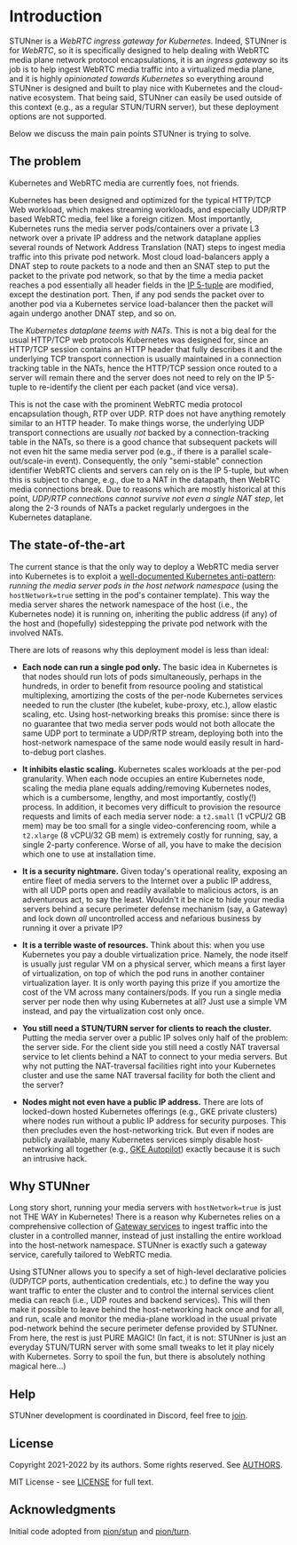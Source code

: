 # Introduction

STUNner is a *WebRTC ingress gateway for Kubernetes*. Indeed, STUNner is for *WebRTC*, so it is
specifically designed to help dealing with WebRTC media plane network protocol encapsulations, it
is an *ingress gateway* so its job is to help ingest WebRTC media traffic into a virtualized media
plane, and it is highly *opinionated towards Kubernetes* so everything around STUNner is designed
and built to play nice with Kubernetes and the cloud-native ecosystem. That being said, STUNner can
easily be used outside of this context (e.g., as a regular STUN/TURN server), but these deployment
options are not supported.

Below we discuss the main pain points STUNner is trying to solve.

## The problem

Kubernetes and WebRTC media are currently foes, not friends.

Kubernetes has been designed and optimized for the typical HTTP/TCP Web workload, which makes
streaming workloads, and especially UDP/RTP based WebRTC media, feel like a foreign citizen. Most
importantly, Kubernetes runs the media server pods/containers over a private L3 network over a
private IP address and the network dataplane applies several rounds of Network Address Translation
(NAT) steps to ingest media traffic into this private pod network. Most cloud load-balancers apply
a DNAT step to route packets to a node and then an SNAT step to put the packet to the private pod
network, so that by the time a media packet reaches a pod essentially all header fields in the [IP
5-tuple](https://www.techopedia.com/definition/28190/5-tuple) are modified, except the destination
port. Then, if any pod sends the packet over to another pod via a Kubernetes service load-balancer
then the packet will again undergo another DNAT step, and so on.

The *Kubernetes dataplane teems with NATs*. This is not a big deal for the usual HTTP/TCP web
protocols Kubernetes was designed for, since an HTTP/TCP session contains an HTTP header that fully
describes it and the underlying TCP transport connection is usually maintained in a connection
tracking table in the NATs, hence the HTTP/TCP session once routed to a server will remain there
and the server does not need to rely on the IP 5-tuple to re-identify the client per each packet
(and vice versa). 

This is not the case with the prominent WebRTC media protocol encapsulation though, RTP over
UDP. RTP does not have anything remotely similar to an HTTP header. To make things worse, the
underlying UDP transport connections are usually *not* backed by a connection-tracking table in the
NATs, so there is a good chance that subsequent packets will not even hit the same media server pod
(e.g., if there is a parallel scale-out/scale-in event).  Consequently, the only "semi-stable"
connection identifier WebRTC clients and servers can rely on is the IP 5-tuple, but when this is
subject to change, e.g., due to a NAT in the datapath, then WebRTC media connections break. Due to
reasons which are mostly historical at this point, *UDP/RTP connections cannot survive not even a
single NAT step*, let along the 2-3 rounds of NATs a packet regularly undergoes in the Kubernetes
dataplane.

## The state-of-the-art

The current stance is that the only way to deploy a WebRTC media server into Kubernetes is to
exploit a [well-documented Kubernetes
anti-pattern](https://kubernetes.io/docs/concepts/configuration/overview): *running the media
server pods in the host network namespace* (using the `hostNetwork=true` setting in the pod's
container template). This way the media server shares the network namespace of the host (i.e., the
Kubernetes node) it is running on, inheriting the public address (if any) of the host and
(hopefully) sidestepping the private pod network with the involved NATs.

There are lots of reasons why this deployment model is less than ideal:
* **Each node can run a single pod only.** The basic idea in Kubernetes is that nodes should run
  lots of pods simultaneously, perhaps in the hundreds, in order to benefit from resource pooling
  and statistical multiplexing, amortizing the costs of the per-node Kubernetes services needed to
  run the cluster (the kubelet, kube-proxy, etc.), allow elastic scaling, etc. Using
  host-networking breaks this promise: since there is no guarantee that two media server pods would
  not both allocate the same UDP port to terminate a UDP/RTP stream, deploying both into the
  host-network namespace of the same node would easily result in hard-to-debug port clashes.
  
* **It inhibits elastic scaling.** Kubernetes scales workloads at the per-pod granularity. When
  each node occupies an entire Kubernetes node, scaling the media plane equals adding/removing
  Kubernetes nodes, which is a cumbersome, lengthy, and most importantly, costly(!)  process. In
  addition, it becomes very difficult to provision the resource requests and limits of each media
  server node: a `t2.small` (1 vCPU/2 GB mem) may be too small for a single video-conferencing
  room, while a `t2.xlarge` (8 vCPU/32 GB mem) is extremely costly for running, say, a single
  2-party conference. Worse of all, you have to make the decision which one to use at installation
  time.

* **It is a security nightmare.** Given today's operational reality, exposing an entire fleet of
  media servers to the Internet over a public IP address, with all UDP ports open and readily
  available to malicious actors, is an adventurous act, to say the least. Wouldn't it be nice to
  hide your media servers behind a secure perimeter defense mechanism (say, a Gateway) and lock
  down *all* uncontrolled access and nefarious business by running it over a private IP?

* **It is a terrible waste of resources.** Think about this: when you use Kubernetes you pay a
  double virtualization price. Namely, the node itself is usually just regular VM on a physical
  server, which means a first layer of virtualization, on top of which the pod runs in another
  container virtualization layer. It is only worth paying this prize if you amortize the cost of
  the VM across many containers/pods. If you run a single media server per node then why using
  Kubernetes at all? Just use a simple VM instead, and pay the virtualization cost only once.

* **You still need a STUN/TURN server for clients to reach the cluster.** Putting the media server
  over a public IP solves only half of the problem: the server side. For the client side you still
  need a costly NAT traversal service to let clients behind a NAT to connect to your media
  servers. But why not putting the NAT-traversal facilities right into your Kubernetes cluster and
  use the same NAT traversal facility for both the client and the server?

* **Nodes might not even have a public IP address.** There are lots of locked-down hosted
  Kubernetes offerings (e.g., GKE private clusters) where nodes run without a public IP address for
  security purposes. This then precludes even the host-networking trick. But even if nodes are
  publicly available, many Kubernetes services simply disable host-networking all together (e.g.,
  [GKE Autopilot](https://cloud.google.com/kubernetes-engine/docs/concepts/autopilot-overview))
  exactly because it is such an intrusive hack.

## Why STUNner

Long story short, running your media servers with `hostNetwork=true` is just not THE WAY in
Kubernetes! There is a reason why Kubernetes relies on a comprehensive collection of [Gateway
services](https://gateway-api.sigs.k8s.io) to ingest traffic into the cluster in a controlled
manner, instead of just installing the entire workload into the host-network namespace. STUNner is
exactly such a gateway service, carefully tailored to WebRTC media.

Using STUNner allows you to specify a set of high-level declarative policies (UDP/TCP ports,
authentication credentials, etc.) to define the way you want traffic to enter the cluster and to
control the internal services client media can reach (i.e., UDP routes and backend services). This
will then make it possible to leave behind the host-networking hack once and for all, and run,
scale and monitor the media-plane workload in the usual private pod-network behind the secure
perimeter defense provided by STUNner. From here, the rest is just PURE MAGIC!  (In fact, it is
not: STUNner is just an everyday STUN/TURN server with some small tweaks to let it play nicely with
Kubernetes. Sorry to spoil the fun, but there is absolutely nothing magical here...)

## Help

STUNner development is coordinated in Discord, feel free to [join](https://discord.gg/DyPgEsbwzc).

## License

Copyright 2021-2022 by its authors. Some rights reserved. See [AUTHORS](../AUTHORS).

MIT License - see [LICENSE](../LICENSE) for full text.

## Acknowledgments

Initial code adopted from [pion/stun](https://github.com/pion/stun) and
[pion/turn](https://github.com/pion/turn).

